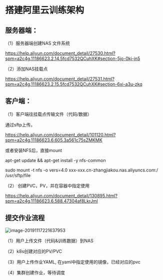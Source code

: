 # 搭建阿里云训练架构



## 服务器端：

（1）服务器端创建NAS 文件系统

https://help.aliyun.com/document_detail/27530.html?spm=a2c4g.11186623.2.14.5fcd7532QCuhXK#section-5jo-0kj-jn5

 

（2）添加NAS挂载点

https://help.aliyun.com/document_detail/27531.html?spm=a2c4g.11186623.2.15.5fcd7532QCuhXK#section-6xi-a3u-zkq

 

 

## 客户端：

（1）客户端往挂载点传输文件（代码/数据）



通过sftp上传。

https://help.aliyun.com/document_detail/101120.html?spm=a2c4g.11186623.6.605.3a561c75sZMKMK



或者安装NFS后，直接mount

apt-get update && apt-get install -y nfs-common

sudo mount -t nfs -o vers=4.0 xxx-xxx.cn-zhangjiakou.nas.aliyuncs.com:/ /usr/sftp/file

 

（2） 创建PVC，PV，并在容器中指定使用

https://help.aliyun.com/document_detail/130895.html?spm=a2c4g.11186623.6.588.47304af8LkrJml

 

## 提交作业流程

![image-20191117221637953](E:\examples\搭建阿里云训练架构.assets\image-20191117221637953.png)



（1）用户上传文件（代码&训练数据）到NAS

（2）k8s创建对应的PV/PVC

（3）用户上传作业YAML, 在yaml中指定使用的镜像，已经对应的pvc

（4）集群创建作业，等待调度